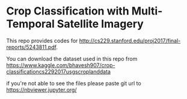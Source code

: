 # Crop Classification with Multi-Temporal Satellite Imagery

This repo provides codes for http://cs229.stanford.edu/proj2017/final-reports/5243811.pdf.  

You can download the dataset used in this repo from https://www.kaggle.com/bhavesh907/crop-classificationcs2292017usgscroplanddata


if you're not able to see the files please paste git url to https://nbviewer.jupyter.org/ 
